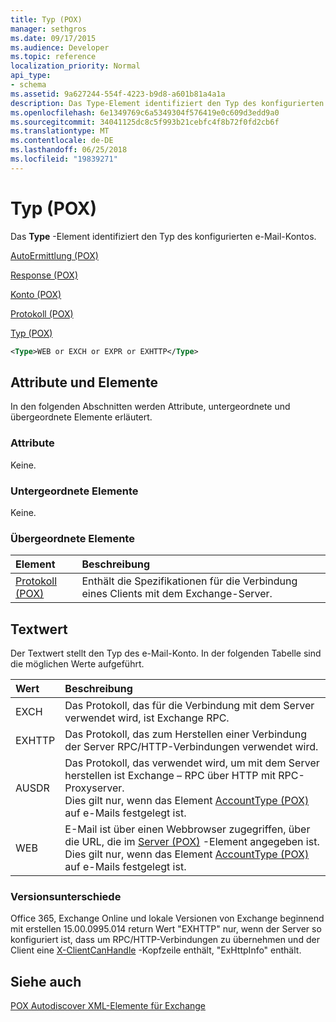 ```yaml
---
title: Typ (POX)
manager: sethgros
ms.date: 09/17/2015
ms.audience: Developer
ms.topic: reference
localization_priority: Normal
api_type:
- schema
ms.assetid: 9a627244-554f-4223-b9d8-a601b81a4a1a
description: Das Type-Element identifiziert den Typ des konfigurierten e-Mail-Kontos.
ms.openlocfilehash: 6e1349769c6a5349304f576419e0c609d3edd9a0
ms.sourcegitcommit: 34041125dc8c5f993b21cebfc4f8b72f0fd2cb6f
ms.translationtype: MT
ms.contentlocale: de-DE
ms.lasthandoff: 06/25/2018
ms.locfileid: "19839271"
---
```

# <a name="type-pox"></a>Typ (POX)

Das **Type** -Element identifiziert den Typ des konfigurierten e-Mail-Kontos. 
  
[AutoErmittlung (POX)](autodiscover-pox.md)
  
[Response (POX)](response-pox.md)
  
[Konto (POX)](account-pox.md)
  
[Protokoll (POX)](protocol-pox.md)
  
[Typ (POX)](type-pox.md)
  
```XML
<Type>WEB or EXCH or EXPR or EXHTTP</Type>
```

## <a name="attributes-and-elements"></a>Attribute und Elemente

In den folgenden Abschnitten werden Attribute, untergeordnete und übergeordnete Elemente erläutert.
  
### <a name="attributes"></a>Attribute

Keine.
  
### <a name="child-elements"></a>Untergeordnete Elemente

Keine.
  
### <a name="parent-elements"></a>Übergeordnete Elemente

|**Element**|**Beschreibung**|
|:-----|:-----|
|[Protokoll (POX)](protocol-pox.md) <br/> |Enthält die Spezifikationen für die Verbindung eines Clients mit dem Exchange-Server.  <br/> |
   
## <a name="text-value"></a>Textwert

Der Textwert stellt den Typ des e-Mail-Konto. In der folgenden Tabelle sind die möglichen Werte aufgeführt.
  
|**Wert**|**Beschreibung**|
|:-----|:-----|
|EXCH  <br/> |Das Protokoll, das für die Verbindung mit dem Server verwendet wird, ist Exchange RPC.  <br/> |
|EXHTTP  <br/> |Das Protokoll, das zum Herstellen einer Verbindung der Server RPC/HTTP-Verbindungen verwendet wird.  <br/> |
|AUSDR  <br/> |Das Protokoll, das verwendet wird, um mit dem Server herstellen ist Exchange – RPC über HTTP mit RPC-Proxyserver.  <br/> Dies gilt nur, wenn das Element [AccountType (POX)](accounttype-pox.md) auf e-Mails festgelegt ist.  <br/> |
|WEB  <br/> |E-Mail ist über einen Webbrowser zugegriffen, über die URL, die im [Server (POX)](server-pox.md) -Element angegeben ist.  <br/> Dies gilt nur, wenn das Element [AccountType (POX)](accounttype-pox.md) auf e-Mails festgelegt ist.  <br/> |
   
### <a name="version-differences"></a>Versionsunterschiede

Office 365, Exchange Online und lokale Versionen von Exchange beginnend mit erstellen 15.00.0995.014 return Wert "EXHTTP" nur, wenn der Server so konfiguriert ist, dass um RPC/HTTP-Verbindungen zu übernehmen und der Client eine [X-ClientCanHandle](pox-autodiscover-request-for-exchange.md) -Kopfzeile enthält, "ExHttpInfo" enthält. 
  
## <a name="see-also"></a>Siehe auch



[POX Autodiscover XML-Elemente für Exchange](pox-autodiscover-xml-elements-for-exchange.md)

